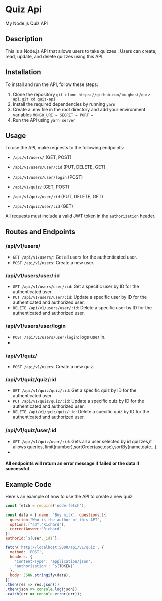 
# Quiz Api

My Node.js Quiz API

## Description

This is a Node.js API that allows users to take quizzes . Users can create, read, update, and delete quizzes using this API.

## Installation

To install and run the API, follow these steps:

1. Clone the repository
 `git clone https://github.com/im-ghost/quiz-api.git
cd quiz-api`
2. Install the required dependencies by running
 `yarn`
3. Create a .env file in the root directory and add your environment variables 
 `
MONGO_URI =
SECRET =
PORT = 
`
4. Run the API using `yarn server`

## Usage

To use the API, make requests to the following endpoints:

- `/api/v1/users/` (GET, POST)
- `/api/v1/users/user/:id` (PUT, DELETE, GET)
- `/api/v1/users/user/login` (POST)

- `/api/v1/quiz/` (GET, POST)
- `/api/v1/quiz/user/:id` (PUT, DELETE, GET)
- `/api/v1/quiz/user/:id` (GET)


All requests must include a valid JWT token in the `authorization` header.

## Routes and Endpoints

### /api/v1/users/

- `GET /api/v1/users/`: Get all users for the authenticated user.
- `POST /api/v1/users`: Create a new user.

### /api/v1/users/user/:id

- `GET /api/v1/users/user/:id`: Get a specific user by ID for the authenticated user.
- `PUT /api/v1/users/user/:id`: Update a specific user by ID for the authenticated and authorized  user.
- `DELETE /api/v1/users/user/:id`: Delete a specific user by ID for the authenticated and authorized user.

### /api/v1/users/user/login

- `POST /api/v1/users/user/login`: logs user in.
- 

### /api/v1/quiz/

- `POST /api/v1/users`: Create a new quiz.

### /api/v1/quiz/quiz/:id

- `GET /api/v1/quiz/quiz/:id`: Get a specific quiz by ID for the authenticated user.
- `PUT /api/v1/quiz/quiz/:id`: Update a specific quiz by ID for the authenticated and authorized  user.
- `DELETE /api/v1/quiz/quiz/:id`: Delete a specific quiz by ID for the authenticated and authorized user.

### /api/v1/quiz/user/:id

- `GET /api/v1/quiz/user/:id`: Gets all a user selected by id quizzes,it allows queries, limit(number),sortOrder(asc,dsc),sortBy(name,date...).
- 

#### All endpoints will return an error message if failed or the data if successful 


## Example Code

Here's an example of how to use the API to create a new quiz:

```javascript
const fetch = require('node-fetch');

const data = { name: 'Buy milk', questions:[{
  question:"Who is the author of this API",
  options:["ad","Richard"],
  correctAnswer:"Richard"
}],
authorId:`${user._id}`};

fetch('http://localhost:5000/api/v1/quiz', {
  method: 'POST',
  headers: {
    'Content-Type': 'application/json',
    'authorization': `${TOKEN}`
  },
  body: JSON.stringify(data),
})
.then(res => res.json())
.then(json => console.log(json))
.catch(err => console.error(err));
